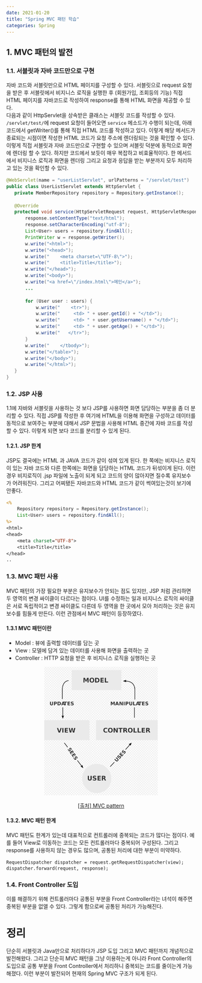```yaml
---
date: 2021-01-20
title: "Spring MVC 패턴 학습"
categories: Spring
---
```


## 1. MVC 패턴의 발전

### 1.1. 서블릿과 자바 코드만으로 구현
 
 자바 코드와 서블릿만으로 HTML 페이지를 구성할 수 있다. 서블릿으로 request 요청을 받은 후
 서블릿에서 비지니스 로직을 실행한 후 (회원가입, 조회등의 기능) 직접 HTML 페이지를 자바코드로 작성하여 response를 통해
 HTML 화면을 제공할 수 있다.   
다음과 같이 HttpServlet을 상속받은 클래스는 서블릿 코드를 작성할 수 있다.   
`/servlet/test/`에 request 요청이 들어오면 `service` 메소드가 수행이 되는데, 아래 코드에서 getWriter()를 통해
직접 HTML 코드를 작성하고 있다. 이렇게 해당 메서드가 종료되는 시점이면 작성한 HTML 코드가 요청 주소에 렌더링되는 것을 확인할 수 있다.
이렇게 직접 서블릿과 자바 코드만으로 구현할 수 있으며 서블릿 덕분에 동적으로 화면에 렌더링 할 수 있다.
하지만 코드에서 보듯이 매우 복잡하고 비효율적이다. 한 메서드에서 비지니스 로직과 화면을 렌더링 그리고 요청과 응답을 받는 부분까지 모두 처리하고 있는 것을
확인할 수 있다.

 ```java
@WebServlet(name = "userListServlet", urlPatterns = "/servlet/test")
public class UserListServlet extends HttpServlet {
    private MemberRepository repository = Repository.getInstance();

    @Override
    protected void service(HttpServletRequest request, HttpServletResponse response) throws ServletException, IOException {
        response.setContentType("text/html");
        response.setCharacterEncoding("utf-8");
        List<User> users = repository.findAll();
        PrintWriter w = response.getWriter();
        w.write("<html>");
        w.write("<head>");
        w.write("    <meta charset=\"UTF-8\">");
        w.write("    <title>Title</title>");
        w.write("</head>");
        w.write("<body>");
        w.write("<a href=\"/index.html\">메인</a>");
        ...

        for (User user : users) {
            w.write("    <tr>");
            w.write("     <td> " + user.getId() + "</td>");
            w.write("     <td> " + user.getUsername() + "</td>");
            w.write("     <td> " + user.getAge() + "</td>");
            w.write("   </tr>");
        }
        w.write("    </tbody>");
        w.write("</table>");
        w.write("</body>");
        w.write("</html>");
    }
}
```

### 1.2. JSP 사용
1.1에 자바와 서블릿을 사용하는 것 보다 JSP를 사용하면 화면 담당하는 부분을 좀 더 분리할 수 있다.
직접 JSP를 작성한 후 여기에 HTML을 이용해 화면을 구성하고 데이터를 동적으로 보여주는 부분에 대해서 JSP 문법을 사용해
HTML 중간에 자바 코드를 작성할 수 있다. 이렇게 되면 보다 코드를 분리할 수 있게 된다.


#### 1.2.1. JSP 한계
JSP도 결국에는 HTML 과 JAVA 코드가 같이 섞여 있게 된다. 한 쪽에는 비지니스 로직이 있는 자바 코드와 다른 한쪽에는 화면을 담당하는
HTML 코드가 뒤섞이게 된다. 이런 경우 비지로직이 .jsp 파일에 노출이 되게 되고 코드의 양이 많아지면 질수록 유지보수가 어려워진다.
그리고 어찌됐든 자바코드와 HTML 코드가 같이 썩여있는것이 보기에 안좋다.

```jsp
<%
    Repository repository = Repository.getInstance();
    List<User> users = repository.findAll();
%>
<html>
<head>
    <meta charset="UTF-8">
    <title>Title</title>
</head>
..
```

### 1.3. MVC 패턴 사용

MVC 패턴의 가장 필요한 부분은 유지보수가 안되는 점도 있지만, JSP 처럼 관리하면 두 영역의 변경 싸이클이 다르다는 점이다.
UI를 수정하는 일과 비지니스 로직의 싸이클은 서로 독립적이고 변경 싸이클도 다른데 두 영역을 한 곳에서 모아 처리하는 것은 유지보수를 힘들게 만든다.
이런 관점에서 MVC 패턴이 등장하였다.

#### 1.3.1 MVC 패턴이란

* Model : 뷰에 출력할 데이터를 담는 곳
* View : 모델에 담겨 있는 데이터를 사용해 화면을 출력하는 곳
* Controller : HTTP 요청을 받은 후 비지니스 로직을 실행하는 곳

<p align="center">
  <img src="/assets/images/2022-01-20-spring-mvc-study-01.png" height ="30%" width="60%" alt="mvc pattern"/>
</p>
<p align="center">
    <a href="https://ko.wikipedia.org/wiki/%EB%AA%A8%EB%8D%B8-%EB%B7%B0-%EC%BB%A8%ED%8A%B8%EB%A1%A4%EB%9F%AC#/media/%ED%8C%8C%EC%9D%BC:MVC-Process.svg">[출처] MVC pattern</a>
</p>

#### 1.3.2. MVC 패턴 한계
MVC 패턴도 한계가 있는데 대표적으로 컨트롤러에 중복되는 코드가 많다는 점이다. 예를 들어 View로 이동하는 코드는 모든 컨트롤러마다 중복되어 구성된다.
그리고 response를 사용하지 않는 경우도 많으며, 공통된 처리에 대한 부분이 미약하다. 
```
RequestDispatcher dispatcher = request.getRequestDispatcher(view);
dispatcher.forward(request, response);
```

### 1.4. Front Controller 도입
이를 해결하기 위해 컨트롤러마다 공통된 부분을 Front Controller라는 녀석이 해주면 중복된 부분을 없앨 수 있다. 그렇게 함으로써 공통된 처리가 가능해진다.


# 정리
단순히 서블릿과 Java만으로 처리하다가 JSP 도입 그리고 MVC 패턴까지 개념적으로 발전해왔다. 그리고 단순히 MVC 패턴을 그냥 이용하는게
아니라 Front Controller의 도입으로 공통 부분을 Front Controller에서 처리하니 중복되는 코드를 줄이는게 가능해졌다.
이런 부분이 발전되어 현재의 Spring MVC 구조가 되게 된다.